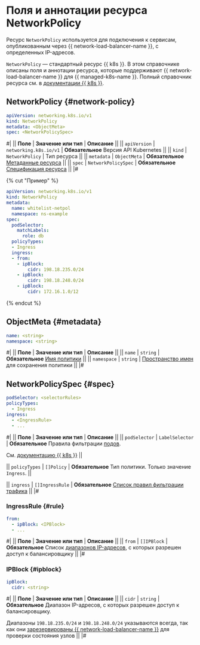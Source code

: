 # Поля и аннотации ресурса NetworkPolicy

Ресурс `NetworkPolicy` используется для подключения к сервисам, опубликованным через {{ network-load-balancer-name }}, с определенных IP-адресов.

`NetworkPolicy` — стандартный ресурс {{ k8s }}. В этом справочнике описаны поля и аннотации ресурса, которые поддерживают {{ network-load-balancer-name }} для {{ managed-k8s-name }}. Полный справочник ресурса см. в [документации {{ k8s }}](https://kubernetes.io/docs/reference/kubernetes-api/policy-resources/network-policy-v1/).

## NetworkPolicy {#network-policy}

```yaml
apiVersion: networking.k8s.io/v1
kind: NetworkPolicy
metadata: <ObjectMeta>
spec: <NetworkPolicySpec>
```

#|
|| **Поле**     | **Значение или тип**   | **Описание**                   ||
|| `apiVersion` | `networking.k8s.io/v1` | **Обязательное**
                                           Версия API Kubernetes          ||
|| `kind`       | `NetworkPolicy`        | Тип ресурса                    ||
|| `metadata`   | `ObjectMeta`           | **Обязательное**
                                          [Метаданные ресурса](#metadata) ||
|| `spec`       | `NetworkPolicySpec`    | **Обязательное**
                                          [Спецификация ресурса](#spec)   ||
|#

{% cut "Пример" %}

```yaml
apiVersion: networking.k8s.io/v1
kind: NetworkPolicy
metadata:
  name: whitelist-netpol
  namespace: ns-example
spec:
  podSelector:
    matchLabels:
      role: db
  policyTypes:
  - Ingress
  ingress:
  - from:
    - ipBlock:
        cidr: 198.18.235.0/24
    - ipBlock:
        cidr: 198.18.248.0/24
    - ipBlock:
        cidr: 172.16.1.0/12
```

{% endcut %}

## ObjectMeta {#metadata}

```yaml
name: <string>
namespace: <string>
```

#|
|| **Поле**      | **Значение или тип** | **Описание** ||
|| `name`        | `string`             | **Обязательное**
[Имя политики](https://kubernetes.io/docs/concepts/overview/working-with-objects/names/#names) ||
|| `namespace` | `string`  | [Пространство имен](../../../managed-kubernetes/concepts/index.md#namespace) для сохранения политики ||
|#

## NetworkPolicySpec {#spec}

```yaml
podSelector: <selectorRules>
policyTypes:
  - Ingress
ingress:
  - <IngressRule>
  - ...
```

#|
|| **Поле** | **Значение или тип** | **Описание** ||
|| `podSelector`   | `LabelSelector` | **Обязательное**
Правила фильтрации [подов](../../../managed-kubernetes/concepts/index.md#pod).

См. [документацию {{ k8s }}](https://kubernetes.io/docs/reference/kubernetes-api/common-definitions/label-selector/#LabelSelector)
||

|| `policyTypes`    | `[]Policy`      | **Обязательное**
Тип политики. Только значение `Ingress`.
||

|| `ingress` | `[]IngressRule` | **Обязательное**
[Список правил фильтрации трафика](#rule)
||
|#

### IngressRule {#rule}

```yaml
from:
  - ipBlock: <IPBlock>
  - ...
```

#|
|| **Поле** | **Значение или тип** | **Описание** ||
|| `from`   | `[]IPBlock`          | **Обязательное**
Список [диапазонов IP-адресов](#ipblock), с которых разрешен доступ к балансировщику
||
|#

### IPBlock {#ipblock}

```yaml
ipBlock:
  cidr: <string>
```

#|
|| **Поле** | **Значение или тип** | **Описание** ||
|| `cidr`      | `string`       | **Обязательное**
Диапазон IP-адресов, с которых разрешен доступ к балансировщику.

Диапазоны `198.18.235.0/24` и `198.18.248.0/24` указываются всегда, так как они [зарезервированы {{ network-load-balancer-name }}](../../../network-load-balancer/concepts/health-check.md#target-statuses) для проверки состояния узлов
||
|#
